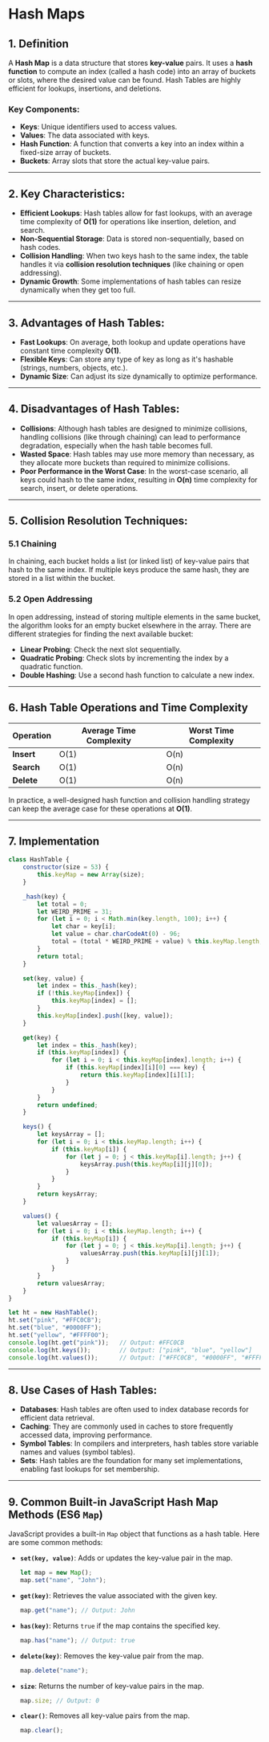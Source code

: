 # Hash Maps

## 1. **Definition**
A **Hash Map** is a data structure that stores **key-value** pairs. It uses a **hash function** to compute an index (called a hash code) into an array of buckets or slots, where the desired value can be found. Hash Tables are highly efficient for lookups, insertions, and deletions.

### Key Components:
- **Keys**: Unique identifiers used to access values.
- **Values**: The data associated with keys.
- **Hash Function**: A function that converts a key into an index within a fixed-size array of buckets.
- **Buckets**: Array slots that store the actual key-value pairs.

---

## 2. **Key Characteristics:**
- **Efficient Lookups**: Hash tables allow for fast lookups, with an average time complexity of **O(1)** for operations like insertion, deletion, and search.
- **Non-Sequential Storage**: Data is stored non-sequentially, based on hash codes.
- **Collision Handling**: When two keys hash to the same index, the table handles it via **collision resolution techniques** (like chaining or open addressing).
- **Dynamic Growth**: Some implementations of hash tables can resize dynamically when they get too full.

---

## 3. **Advantages of Hash Tables:**
- **Fast Lookups**: On average, both lookup and update operations have constant time complexity **O(1)**.
- **Flexible Keys**: Can store any type of key as long as it's hashable (strings, numbers, objects, etc.).
- **Dynamic Size**: Can adjust its size dynamically to optimize performance.

---

## 4. **Disadvantages of Hash Tables:**
- **Collisions**: Although hash tables are designed to minimize collisions, handling collisions (like through chaining) can lead to performance degradation, especially when the hash table becomes full.
- **Wasted Space**: Hash tables may use more memory than necessary, as they allocate more buckets than required to minimize collisions.
- **Poor Performance in the Worst Case**: In the worst-case scenario, all keys could hash to the same index, resulting in **O(n)** time complexity for search, insert, or delete operations.

---

## 5. **Collision Resolution Techniques:**

### 5.1 **Chaining**
In chaining, each bucket holds a list (or linked list) of key-value pairs that hash to the same index. If multiple keys produce the same hash, they are stored in a list within the bucket.

### 5.2 **Open Addressing**
In open addressing, instead of storing multiple elements in the same bucket, the algorithm looks for an empty bucket elsewhere in the array. There are different strategies for finding the next available bucket:
- **Linear Probing**: Check the next slot sequentially.
- **Quadratic Probing**: Check slots by incrementing the index by a quadratic function.
- **Double Hashing**: Use a second hash function to calculate a new index.

---

## 6. **Hash Table Operations and Time Complexity**

| Operation      | Average Time Complexity | Worst Time Complexity |
|----------------|-------------------------|-----------------------|
| **Insert**     | O(1)                    | O(n)                  |
| **Search**     | O(1)                    | O(n)                  |
| **Delete**     | O(1)                    | O(n)                  |

In practice, a well-designed hash function and collision handling strategy can keep the average case for these operations at **O(1)**.

---

## 7. **Implementation**

```javascript
class HashTable {
    constructor(size = 53) {
        this.keyMap = new Array(size);
    }

    _hash(key) {
        let total = 0;
        let WEIRD_PRIME = 31;
        for (let i = 0; i < Math.min(key.length, 100); i++) {
            let char = key[i];
            let value = char.charCodeAt(0) - 96;
            total = (total * WEIRD_PRIME + value) % this.keyMap.length;
        }
        return total;
    }

    set(key, value) {
        let index = this._hash(key);
        if (!this.keyMap[index]) {
            this.keyMap[index] = [];
        }
        this.keyMap[index].push([key, value]);
    }

    get(key) {
        let index = this._hash(key);
        if (this.keyMap[index]) {
            for (let i = 0; i < this.keyMap[index].length; i++) {
                if (this.keyMap[index][i][0] === key) {
                    return this.keyMap[index][i][1];
                }
            }
        }
        return undefined;
    }

    keys() {
        let keysArray = [];
        for (let i = 0; i < this.keyMap.length; i++) {
            if (this.keyMap[i]) {
                for (let j = 0; j < this.keyMap[i].length; j++) {
                    keysArray.push(this.keyMap[i][j][0]);
                }
            }
        }
        return keysArray;
    }

    values() {
        let valuesArray = [];
        for (let i = 0; i < this.keyMap.length; i++) {
            if (this.keyMap[i]) {
                for (let j = 0; j < this.keyMap[i].length; j++) {
                    valuesArray.push(this.keyMap[i][j][1]);
                }
            }
        }
        return valuesArray;
    }
}

let ht = new HashTable();
ht.set("pink", "#FFC0CB");
ht.set("blue", "#0000FF");
ht.set("yellow", "#FFFF00");
console.log(ht.get("pink"));   // Output: #FFC0CB
console.log(ht.keys());        // Output: ["pink", "blue", "yellow"]
console.log(ht.values());      // Output: ["#FFC0CB", "#0000FF", "#FFFF00"]
```

---

## 8. **Use Cases of Hash Tables:**
- **Databases**: Hash tables are often used to index database records for efficient data retrieval.
- **Caching**: They are commonly used in caches to store frequently accessed data, improving performance.
- **Symbol Tables**: In compilers and interpreters, hash tables store variable names and values (symbol tables).
- **Sets**: Hash tables are the foundation for many set implementations, enabling fast lookups for set membership.

---

## 9. **Common Built-in JavaScript Hash Map Methods (ES6 `Map`)**
JavaScript provides a built-in `Map` object that functions as a hash table. Here are some common methods:

- **`set(key, value)`**: Adds or updates the key-value pair in the map.
  ```javascript
  let map = new Map();
  map.set("name", "John");
  ```

- **`get(key)`**: Retrieves the value associated with the given key.
  ```javascript
  map.get("name"); // Output: John
  ```

- **`has(key)`**: Returns `true` if the map contains the specified key.
  ```javascript
  map.has("name"); // Output: true
  ```

- **`delete(key)`**: Removes the key-value pair from the map.
  ```javascript
  map.delete("name");
  ```

- **`size`**: Returns the number of key-value pairs in the map.
  ```javascript
  map.size; // Output: 0
  ```

- **`clear()`**: Removes all key-value pairs from the map.
  ```javascript
  map.clear();
  ```
